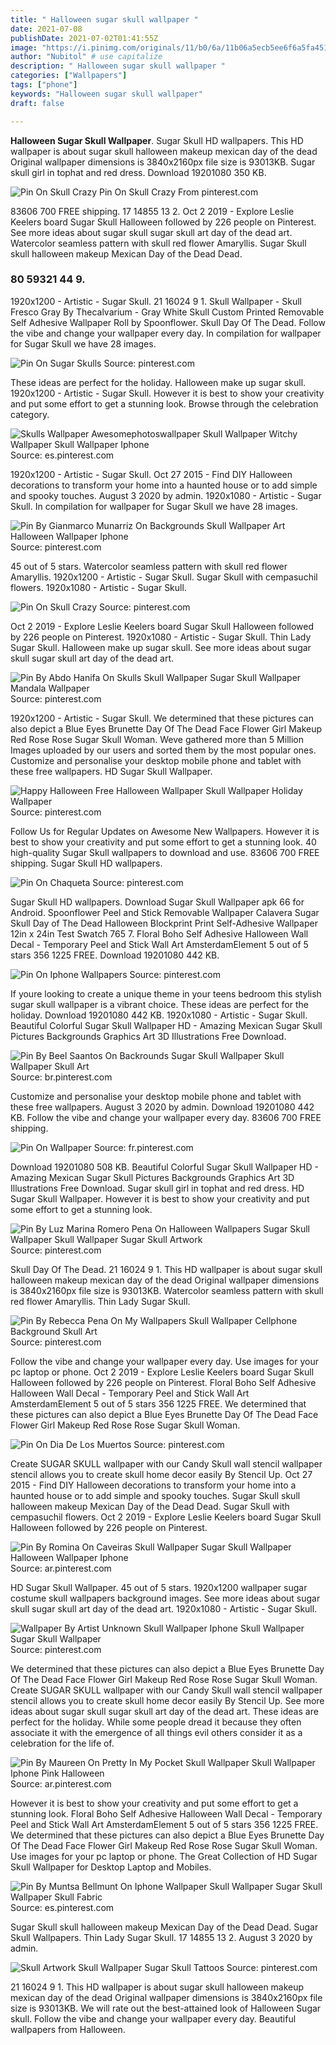 ```yaml
---
title: " Halloween sugar skull wallpaper "
date: 2021-07-08
publishDate: 2021-07-02T01:41:55Z
image: "https://i.pinimg.com/originals/11/b0/6a/11b06a5ecb5ee6f6a5fa45118685f366.jpg"
author: "Nubitol" # use capitalize
description: " Halloween sugar skull wallpaper "
categories: ["Wallpapers"]
tags: ["phone"]
keywords: "Halloween sugar skull wallpaper"
draft: false

---
```



**Halloween Sugar Skull Wallpaper**. Sugar Skull HD wallpapers. This HD wallpaper is about sugar skull halloween makeup mexican day of the dead Original wallpaper dimensions is 3840x2160px file size is 93013KB. Sugar skull girl in tophat and red dress. Download 19201080 350 KB.

![Pin On Skull Crazy](https://i.pinimg.com/originals/35/b2/ec/35b2ecc30178a5efa48745fae954b4f8.jpg "Pin On Skull Crazy")
Pin On Skull Crazy From pinterest.com


83606 700 FREE shipping. 17 14855 13 2. Oct 2 2019 - Explore Leslie Keelers board Sugar Skull Halloween followed by 226 people on Pinterest. See more ideas about sugar skull sugar skull art day of the dead art. Watercolor seamless pattern with skull red flower Amaryllis. Sugar Skull skull halloween makeup Mexican Day of the Dead Dead.

### 80 59321 44 9.

1920x1200 - Artistic - Sugar Skull. 21 16024 9 1. Skull Wallpaper - Skull Fresco Gray By Thecalvarium - Gray White Skull Custom Printed Removable Self Adhesive Wallpaper Roll by Spoonflower. Skull Day Of The Dead. Follow the vibe and change your wallpaper every day. In compilation for wallpaper for Sugar Skull we have 28 images.


![Pin On Sugar Skulls](https://i.pinimg.com/originals/a1/00/e2/a100e2162e3c41b579ba4d4fd8deb6a3.jpg "Pin On Sugar Skulls")
Source: pinterest.com

These ideas are perfect for the holiday. Halloween make up sugar skull. 1920x1200 - Artistic - Sugar Skull. However it is best to show your creativity and put some effort to get a stunning look. Browse through the celebration category.

![Skulls Wallpaper Awesomephotoswallpaper Skull Wallpaper Witchy Wallpaper Skull Wallpaper Iphone](https://i.pinimg.com/originals/01/58/4d/01584d4f5d44223bc22266f4a69c39cf.jpg "Skulls Wallpaper Awesomephotoswallpaper Skull Wallpaper Witchy Wallpaper Skull Wallpaper Iphone")
Source: es.pinterest.com

1920x1200 - Artistic - Sugar Skull. Oct 27 2015 - Find DIY Halloween decorations to transform your home into a haunted house or to add simple and spooky touches. August 3 2020 by admin. 1920x1080 - Artistic - Sugar Skull. In compilation for wallpaper for Sugar Skull we have 28 images.

![Pin By Gianmarco Munarriz On Backgrounds Skull Wallpaper Art Halloween Wallpaper Iphone](https://i.pinimg.com/originals/3d/06/83/3d068386875cd2805fca912e9b99d200.jpg "Pin By Gianmarco Munarriz On Backgrounds Skull Wallpaper Art Halloween Wallpaper Iphone")
Source: pinterest.com

45 out of 5 stars. Watercolor seamless pattern with skull red flower Amaryllis. 1920x1200 - Artistic - Sugar Skull. Sugar Skull with cempasuchil flowers. 1920x1080 - Artistic - Sugar Skull.

![Pin On Skull Crazy](https://i.pinimg.com/originals/35/b2/ec/35b2ecc30178a5efa48745fae954b4f8.jpg "Pin On Skull Crazy")
Source: pinterest.com

Oct 2 2019 - Explore Leslie Keelers board Sugar Skull Halloween followed by 226 people on Pinterest. 1920x1080 - Artistic - Sugar Skull. Thin Lady Sugar Skull. Halloween make up sugar skull. See more ideas about sugar skull sugar skull art day of the dead art.

![Pin By Abdo Hanifa On Skulls Skull Wallpaper Sugar Skull Wallpaper Mandala Wallpaper](https://i.pinimg.com/originals/17/31/36/173136f6ed92d65476ee8f94592f3e9e.jpg "Pin By Abdo Hanifa On Skulls Skull Wallpaper Sugar Skull Wallpaper Mandala Wallpaper")
Source: pinterest.com

1920x1200 - Artistic - Sugar Skull. We determined that these pictures can also depict a Blue Eyes Brunette Day Of The Dead Face Flower Girl Makeup Red Rose Rose Sugar Skull Woman. Weve gathered more than 5 Million Images uploaded by our users and sorted them by the most popular ones. Customize and personalise your desktop mobile phone and tablet with these free wallpapers. HD Sugar Skull Wallpaper.

![Happy Halloween Free Halloween Wallpaper Skull Wallpaper Holiday Wallpaper](https://i.pinimg.com/originals/49/91/b3/4991b32aa8e85b82d31ddfc8ee10630d.jpg "Happy Halloween Free Halloween Wallpaper Skull Wallpaper Holiday Wallpaper")
Source: pinterest.com

Follow Us for Regular Updates on Awesome New Wallpapers. However it is best to show your creativity and put some effort to get a stunning look. 40 high-quality Sugar Skull wallpapers to download and use. 83606 700 FREE shipping. Sugar Skull HD wallpapers.

![Pin On Chaqueta](https://i.pinimg.com/originals/b1/2d/b8/b12db898c6da52cdd2bbfd781557ecd6.png "Pin On Chaqueta")
Source: pinterest.com

Sugar Skull HD wallpapers. Download Sugar Skull Wallpaper apk 66 for Android. Spoonflower Peel and Stick Removable Wallpaper Calavera Sugar Skull Day of The Dead Halloween Blockprint Print Self-Adhesive Wallpaper 12in x 24in Test Swatch 765 7. Floral Boho Self Adhesive Halloween Wall Decal - Temporary Peel and Stick Wall Art AmsterdamElement 5 out of 5 stars 356 1225 FREE. Download 19201080 442 KB.

![Pin On Iphone Wallpapers](https://i.pinimg.com/originals/f8/cc/68/f8cc682b0141e8f0b7f195bc2bffde45.jpg "Pin On Iphone Wallpapers")
Source: pinterest.com

If youre looking to create a unique theme in your teens bedroom this stylish sugar skull wallpaper is a vibrant choice. These ideas are perfect for the holiday. Download 19201080 442 KB. 1920x1080 - Artistic - Sugar Skull. Beautiful Colorful Sugar Skull Wallpaper HD - Amazing Mexican Sugar Skull Pictures Backgrounds Graphics Art 3D Illustrations Free Download.

![Pin By Beel Saantos On Backrounds Sugar Skull Wallpaper Skull Wallpaper Skull Art](https://i.pinimg.com/originals/0a/28/82/0a28827f817cb9ddfef1513532f80f4f.jpg "Pin By Beel Saantos On Backrounds Sugar Skull Wallpaper Skull Wallpaper Skull Art")
Source: br.pinterest.com

Customize and personalise your desktop mobile phone and tablet with these free wallpapers. August 3 2020 by admin. Download 19201080 442 KB. Follow the vibe and change your wallpaper every day. 83606 700 FREE shipping.

![Pin On Wallpaper](https://i.pinimg.com/originals/11/2f/3f/112f3fcb2499d63875a6e0d0f7774acd.jpg "Pin On Wallpaper")
Source: fr.pinterest.com

Download 19201080 508 KB. Beautiful Colorful Sugar Skull Wallpaper HD - Amazing Mexican Sugar Skull Pictures Backgrounds Graphics Art 3D Illustrations Free Download. Sugar skull girl in tophat and red dress. HD Sugar Skull Wallpaper. However it is best to show your creativity and put some effort to get a stunning look.

![Pin By Luz Marina Romero Pena On Halloween Wallpapers Sugar Skull Wallpaper Skull Wallpaper Sugar Skull Artwork](https://i.pinimg.com/originals/bf/e2/c2/bfe2c22330100283ead7ec3efd3e7305.png "Pin By Luz Marina Romero Pena On Halloween Wallpapers Sugar Skull Wallpaper Skull Wallpaper Sugar Skull Artwork")
Source: pinterest.com

Skull Day Of The Dead. 21 16024 9 1. This HD wallpaper is about sugar skull halloween makeup mexican day of the dead Original wallpaper dimensions is 3840x2160px file size is 93013KB. Watercolor seamless pattern with skull red flower Amaryllis. Thin Lady Sugar Skull.

![Pin By Rebecca Pena On My Wallpapers Skull Wallpaper Cellphone Background Skull Art](https://i.pinimg.com/originals/a4/13/86/a4138616dd0c47c434f7c1051945e35b.jpg "Pin By Rebecca Pena On My Wallpapers Skull Wallpaper Cellphone Background Skull Art")
Source: pinterest.com

Follow the vibe and change your wallpaper every day. Use images for your pc laptop or phone. Oct 2 2019 - Explore Leslie Keelers board Sugar Skull Halloween followed by 226 people on Pinterest. Floral Boho Self Adhesive Halloween Wall Decal - Temporary Peel and Stick Wall Art AmsterdamElement 5 out of 5 stars 356 1225 FREE. We determined that these pictures can also depict a Blue Eyes Brunette Day Of The Dead Face Flower Girl Makeup Red Rose Rose Sugar Skull Woman.

![Pin On Dia De Los Muertos](https://i.pinimg.com/originals/ff/59/1e/ff591e1cde2004b7f0c3376ecc976011.jpg "Pin On Dia De Los Muertos")
Source: pinterest.com

Create SUGAR SKULL wallpaper with our Candy Skull wall stencil wallpaper stencil allows you to create skull home decor easily By Stencil Up. Oct 27 2015 - Find DIY Halloween decorations to transform your home into a haunted house or to add simple and spooky touches. Sugar Skull skull halloween makeup Mexican Day of the Dead Dead. Sugar Skull with cempasuchil flowers. Oct 2 2019 - Explore Leslie Keelers board Sugar Skull Halloween followed by 226 people on Pinterest.

![Pin By Romina On Caveiras Skull Wallpaper Sugar Skull Wallpaper Halloween Wallpaper Iphone](https://i.pinimg.com/originals/38/ea/3b/38ea3b088b8cd84aad9b68ea2cd08e3a.jpg "Pin By Romina On Caveiras Skull Wallpaper Sugar Skull Wallpaper Halloween Wallpaper Iphone")
Source: ar.pinterest.com

HD Sugar Skull Wallpaper. 45 out of 5 stars. 1920x1200 wallpaper sugar costume skull wallpapers background images. See more ideas about sugar skull sugar skull art day of the dead art. 1920x1080 - Artistic - Sugar Skull.

![Wallpaper By Artist Unknown Skull Wallpaper Iphone Skull Wallpaper Sugar Skull Wallpaper](https://i.pinimg.com/736x/12/11/72/1211727bea3dd9e3f5f8d3a84b93b9ac.jpg "Wallpaper By Artist Unknown Skull Wallpaper Iphone Skull Wallpaper Sugar Skull Wallpaper")
Source: pinterest.com

We determined that these pictures can also depict a Blue Eyes Brunette Day Of The Dead Face Flower Girl Makeup Red Rose Rose Sugar Skull Woman. Create SUGAR SKULL wallpaper with our Candy Skull wall stencil wallpaper stencil allows you to create skull home decor easily By Stencil Up. See more ideas about sugar skull sugar skull art day of the dead art. These ideas are perfect for the holiday. While some people dread it because they often associate it with the emergence of all things evil others consider it as a celebration for the life of.

![Pin By Maureen On Pretty In My Pocket Skull Wallpaper Skull Wallpaper Iphone Pink Halloween](https://i.pinimg.com/originals/48/53/b0/4853b063387b510d1bcae88c8e507e80.jpg "Pin By Maureen On Pretty In My Pocket Skull Wallpaper Skull Wallpaper Iphone Pink Halloween")
Source: ar.pinterest.com

However it is best to show your creativity and put some effort to get a stunning look. Floral Boho Self Adhesive Halloween Wall Decal - Temporary Peel and Stick Wall Art AmsterdamElement 5 out of 5 stars 356 1225 FREE. We determined that these pictures can also depict a Blue Eyes Brunette Day Of The Dead Face Flower Girl Makeup Red Rose Rose Sugar Skull Woman. Use images for your pc laptop or phone. The Great Collection of HD Sugar Skull Wallpaper for Desktop Laptop and Mobiles.

![Pin By Muntsa Bellmunt On Iphone Wallpaper Skull Wallpaper Sugar Skull Wallpaper Skull Fabric](https://i.pinimg.com/originals/3e/d2/df/3ed2df8af356a5745510fafef359bd2e.jpg "Pin By Muntsa Bellmunt On Iphone Wallpaper Skull Wallpaper Sugar Skull Wallpaper Skull Fabric")
Source: es.pinterest.com

Sugar Skull skull halloween makeup Mexican Day of the Dead Dead. Sugar Skull Wallpapers. Thin Lady Sugar Skull. 17 14855 13 2. August 3 2020 by admin.

![Skull Artwork Skull Wallpaper Sugar Skull Tattoos](https://i.pinimg.com/originals/11/b0/6a/11b06a5ecb5ee6f6a5fa45118685f366.jpg "Skull Artwork Skull Wallpaper Sugar Skull Tattoos")
Source: pinterest.com

21 16024 9 1. This HD wallpaper is about sugar skull halloween makeup mexican day of the dead Original wallpaper dimensions is 3840x2160px file size is 93013KB. We will rate out the best-attained look of Halloween Sugar skull. Follow the vibe and change your wallpaper every day. Beautiful wallpapers from Halloween.

